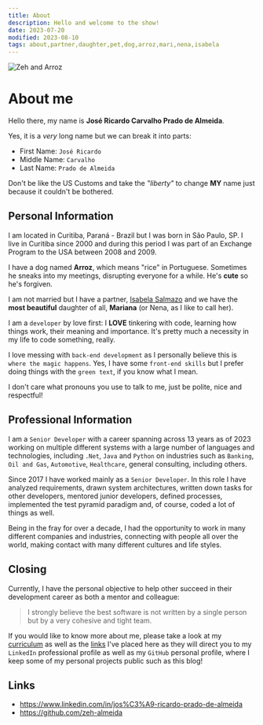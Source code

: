 ```yaml
---
title: About
description: Hello and welcome to the show!
date: 2023-07-20
modified: 2023-08-10
tags: about,partner,daughter,pet,dog,arroz,mari,nena,isabela
---
```

![](/assets/profile.jpg#profile-pic "Zeh and Arroz")

# <i class="fa-solid fa-user-astronaut"></i> About me

Hello there, my name is **José Ricardo Carvalho Prado de Almeida**.

Yes, it is a _very_ long name but we can break it into parts:

- First Name: `José Ricardo`
- Middle Name: `Carvalho`
- Last Name: `Prado de Almeida`

Don't be like the US Customs and take the _"liberty"_ to change **MY** name just because it couldn't be bothered.

## <i class="fa-solid fa-house-user"></i> Personal Information

I am located in Curitiba, Paraná - Brazil but I was born in São Paulo, SP. I live in Curitiba since 2000 and during this period I was part of an Exchange Program to the USA between 2008 and 2009.

I have a dog named **Arroz**, which means "rice" in Portuguese. Sometimes he sneaks into my meetings, disrupting everyone for a while. He's **cute** so he's forgiven.

I am not married but I have a partner, [Isabela Salmazo](https://instagram.com/matercriativa) and we have the **most beautiful** daughter of all, **Mariana** (or Nena, as I like to call her).

I am a `developer` by love first: I **LOVE** tinkering with code, learning how things work, their meaning and importance. It's pretty much a necessity in my life to code something, really.

I love messing with `back-end development` as I personally believe this is `where the magic happens`. Yes, I have some `front-end skills` but I prefer doing things with the `green text`, if you know what I mean.

I don't care what pronouns you use to talk to me, just be polite, nice and respectful!

## <i class="fa-solid fa-briefcase"></i> Professional Information

I am a `Senior Developer` with a career spanning across 13 years as of 2023 working on multiple different systems with a large number of languages and technologies, including `.Net`, `Java` and `Python` on industries such as `Banking`, `Oil and Gas`, `Automotive`, `Healthcare`, general consulting, including others.

Since 2017 I have worked mainly as a `Senior Developer`. In this role I have analyzed requirements, drawn system architectures, written down tasks for other developers, mentored junior developers, defined processes, implemented the test pyramid paradigm and, of course, coded a lot of things as well.

Being in the fray for over a decade, I had the opportunity to work in many different companies and industries, connecting with people all over the world, making contact with many different cultures and life styles.

## <i class="fa-solid fa-circle-info"></i> Closing

Currently, I have the personal objective to help other succeed in their development career as both a mentor and colleague:

> I strongly believe the best software is not written by a single person but by a very cohesive and tight team.

If you would like to know more about me, please take a look at my [curriculum](posts/curriculum.html) as well as the [links](#links) I've placed here as they will direct you to my `LinkedIn` professional profile as well as my `GitHub` personal profile, where I keep some of my personal projects public such as this blog!

## <i class="fa-regular fa-address-card"></i> Links

- <i class="fa-brands fa-linkedin"></i> <https://www.linkedin.com/in/jos%C3%A9-ricardo-prado-de-almeida>
- <i class="fa-brands fa-github"></i> <https://github.com/zeh-almeida>
